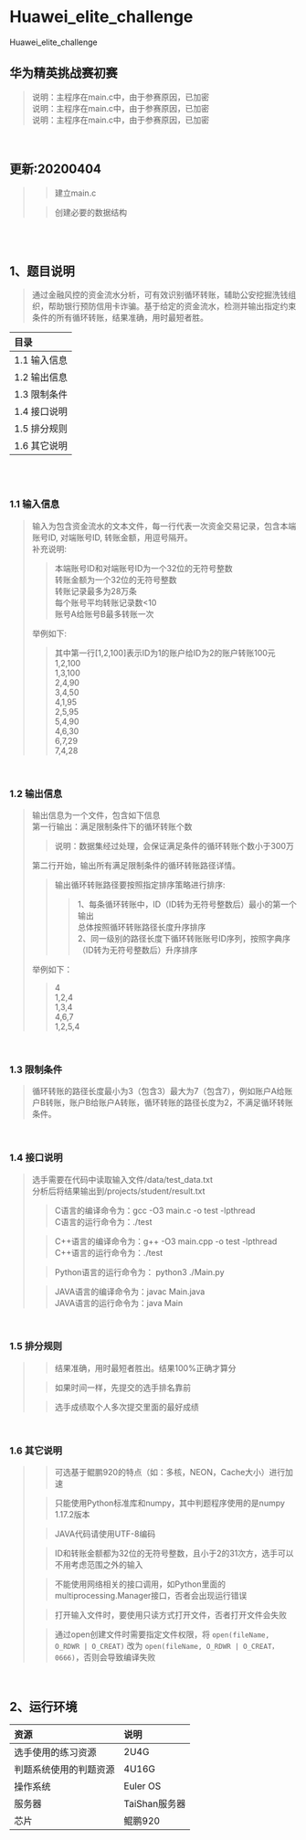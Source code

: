 # Huawei_elite_challenge
Huawei_elite_challenge

## 华为精英挑战赛初赛

> 说明：主程序在main.c中，由于参赛原因，已加密  <br>
> 说明：主程序在main.c中，由于参赛原因，已加密  <br>
> 说明：主程序在main.c中，由于参赛原因，已加密  <br>



<br>

## 更新:20200404

>
>>建立main.c <br>
>
>>创建必要的数据结构

<br>

<br>

## 1、题目说明

> 通过金融风控的资金流水分析，可有效识别循环转账，辅助公安挖掘洗钱组织，帮助银行预防信用卡诈骗。基于给定的资金流水，检测并输出指定约束条件的所有循环转账，结果准确，用时最短者胜。

|目录|
|:------|
|1.1  输入信息
|1.2  输出信息
|1.3  限制条件
|1.4  接口说明
|1.5  排分规则
|1.6  其它说明

<br>
<br>



### 1.1  输入信息

>输入为包含资金流水的文本文件，每一行代表一次资金交易记录，包含本端账号ID, 对端账号ID, 转账金额，用逗号隔开。<br>
补充说明: <br>
>> 本端账号ID和对端账号ID为一个32位的无符号整数 <br>
转账金额为一个32位的无符号整数  <br>
转账记录最多为28万条   <br>
每个账号平均转账记录数<10  <br>
账号A给账号B最多转账一次   <br>
>
>举例如下: <br>
>> 其中第一行[1,2,100]表示ID为1的账户给ID为2的账户转账100元 <br>
>1,2,100 <br>
1,3,100 <br>
2,4,90 <br>
3,4,50 <br>
4,1,95 <br>
2,5,95 <br>
5,4,90 <br>
4,6,30 <br>
6,7,29 <br>
7,4,28 <br>

<br>

### 1.2  输出信息

> 输出信息为一个文件，包含如下信息 <br>
第一行输出：满足限制条件下的循环转账个数 <br>
>> 说明：数据集经过处理，会保证满足条件的循环转账个数小于300万 <br>
>
> 第二行开始，输出所有满足限制条件的循环转账路径详情。<br>
>> 输出循环转账路径要按照指定排序策略进行排序: <br> 
>>> 1、每条循环转账中，ID（ID转为无符号整数后）最小的第一个输出 <br>
总体按照循环转账路径长度升序排序 <br> 
2、同一级别的路径长度下循环转账账号ID序列，按照字典序（ID转为无符号整数后）升序排序 <br>
>
> 举例如下：<br>
>> 4   <br>
1,2,4   <br>
1,3,4   <br>
4,6,7   <br>
1,2,5,4 <br>

<br>

### 1.3  限制条件

> 循环转账的路径长度最小为3（包含3）最大为7（包含7），例如账户A给账户B转账，账户B给账户A转账，循环转账的路径长度为2，不满足循环转账条件。

<br>

### 1.4  接口说明

> 选手需要在代码中读取输入文件/data/test_data.txt   <br>
分析后将结果输出到/projects/student/result.txt <br>
>> C语言的编译命令为：gcc -O3 main.c -o test -lpthread  <br>
C语言的运行命令为：./test   <br>
>
>> C++语言的编译命令为：g++ -O3 main.cpp -o test -lpthread   <br>
C++语言的运行命令为：./test <br>
>
>> Python语言的运行命令为： python3 ./Main.py    <br>
>
>> JAVA语言的编译命令为：javac  Main.java    <br>
JAVA语言的运行命令为：java  Main<br>

<br>

### 1.5  排分规则

>
>>结果准确，用时最短者胜出。结果100%正确才算分    <br>
>
>>如果时间一样，先提交的选手排名靠前  <br>
>
>>选手成绩取个人多次提交里面的最好成绩    <br>

<br>

### 1.6  其它说明

>
>> 可选基于鲲鹏920的特点（如：多核，NEON，Cache大小）进行加速    <br>
>
>>只能使用Python标准库和numpy，其中判题程序使用的是numpy 1.17.2版本   <br>
>
>> JAVA代码请使用UTF-8编码 <br>
>
>> ID和转账金额都为32位的无符号整数，且小于2的31次方，选手可以不用考虑范围之外的输入   <br>
>
>> 不能使用网络相关的接口调用，如Python里面的multiprocessing.Manager接口，否者会出现运行错误   <br>
>
>> 打开输入文件时，要使用只读方式打开文件，否者打开文件会失败  <br>
>
>> 通过open创建文件时需要指定文件权限，将 `open(fileName, O_RDWR | O_CREAT)` 改为 `open(fileName, O_RDWR | O_CREAT，0666)`，否则会导致编译失败    <br>

<br>

## 2、运行环境

|资源|说明 |
|:---|:---|
|选手使用的练习资源|2U4G|
|判题系统使用的判题资源|4U16G|
|操作系统|Euler OS|
|服务器|TaiShan服务器|
|芯片|鲲鹏920|

<br>
<br>




